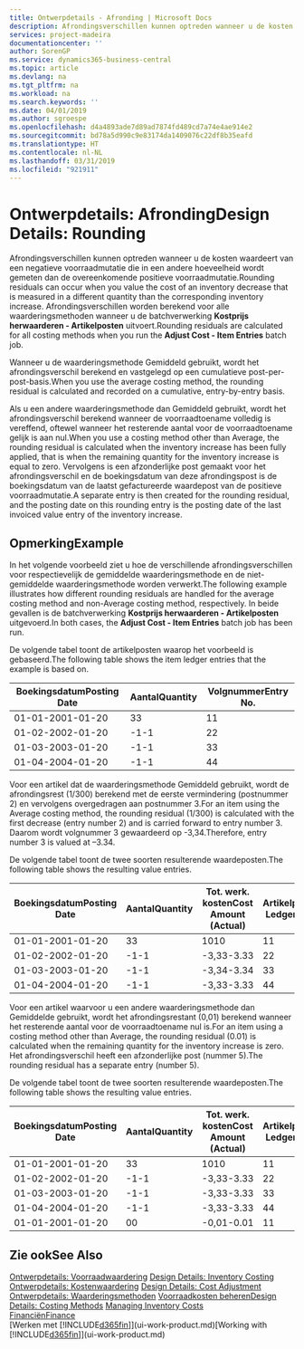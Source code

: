 ```yaml
---
title: Ontwerpdetails - Afronding | Microsoft Docs
description: Afrondingsverschillen kunnen optreden wanneer u de kosten waardeert van een negatieve voorraadmutatie die in een andere hoeveelheid wordt gemeten dan de overeenkomende positieve voorraadmutatie. Afrondingsverschillen worden berekend voor alle waarderingsmethoden wanneer u de batchverwerking **Kostprijs herwaarderen - Artikelposten** uitvoert.
services: project-madeira
documentationcenter: ''
author: SorenGP
ms.service: dynamics365-business-central
ms.topic: article
ms.devlang: na
ms.tgt_pltfrm: na
ms.workload: na
ms.search.keywords: ''
ms.date: 04/01/2019
ms.author: sgroespe
ms.openlocfilehash: d4a4893ade7d89ad7874fd489cd7a74e4ae914e2
ms.sourcegitcommit: bd78a5d990c9e83174da1409076c22df8b35eafd
ms.translationtype: HT
ms.contentlocale: nl-NL
ms.lasthandoff: 03/31/2019
ms.locfileid: "921911"
---
```

# <a name="design-details-rounding"></a><span data-ttu-id="8e728-104">Ontwerpdetails: Afronding</span><span class="sxs-lookup"><span data-stu-id="8e728-104">Design Details: Rounding</span></span>
<span data-ttu-id="8e728-105">Afrondingsverschillen kunnen optreden wanneer u de kosten waardeert van een negatieve voorraadmutatie die in een andere hoeveelheid wordt gemeten dan de overeenkomende positieve voorraadmutatie.</span><span class="sxs-lookup"><span data-stu-id="8e728-105">Rounding residuals can occur when you value the cost of an inventory decrease that is measured in a different quantity than the corresponding inventory increase.</span></span> <span data-ttu-id="8e728-106">Afrondingsverschillen worden berekend voor alle waarderingsmethoden wanneer u de batchverwerking **Kostprijs herwaarderen - Artikelposten** uitvoert.</span><span class="sxs-lookup"><span data-stu-id="8e728-106">Rounding residuals are calculated for all costing methods when you run the **Adjust Cost - Item Entries** batch job.</span></span>  

 <span data-ttu-id="8e728-107">Wanneer u de waarderingsmethode Gemiddeld gebruikt, wordt het afrondingsverschil berekend en vastgelegd op een cumulatieve post-per-post-basis.</span><span class="sxs-lookup"><span data-stu-id="8e728-107">When you use the average costing method, the rounding residual is calculated and recorded on a cumulative, entry-by-entry basis.</span></span>  

 <span data-ttu-id="8e728-108">Als u een andere waarderingsmethode dan Gemiddeld gebruikt, wordt het afrondingsverschil berekend wanneer de voorraadtoename volledig is vereffend, oftewel wanneer het resterende aantal voor de voorraadtoename gelijk is aan nul.</span><span class="sxs-lookup"><span data-stu-id="8e728-108">When you use a costing method other than Average, the rounding residual is calculated when the inventory increase has been fully applied, that is when the remaining quantity for the inventory increase is equal to zero.</span></span> <span data-ttu-id="8e728-109">Vervolgens is een afzonderlijke post gemaakt voor het afrondingsverschil en de boekingsdatum van deze afrondingspost is de boekingsdatum van de laatst gefactureerde waardepost van de positieve voorraadmutatie.</span><span class="sxs-lookup"><span data-stu-id="8e728-109">A separate entry is then created for the rounding residual, and the posting date on this rounding entry is the posting date of the last invoiced value entry of the inventory increase.</span></span>  

## <a name="example"></a><span data-ttu-id="8e728-110">Opmerking</span><span class="sxs-lookup"><span data-stu-id="8e728-110">Example</span></span>  
 <span data-ttu-id="8e728-111">In het volgende voorbeeld ziet u hoe de verschillende afrondingsverschillen voor respectievelijk de gemiddelde waarderingsmethode en de niet-gemiddelde waarderingsmethode worden verwerkt.</span><span class="sxs-lookup"><span data-stu-id="8e728-111">The following example illustrates how different rounding residuals are handled for the average costing method and non-Average costing method, respectively.</span></span> <span data-ttu-id="8e728-112">In beide gevallen is de batchverwerking **Kostprijs herwaarderen - Artikelposten** uitgevoerd.</span><span class="sxs-lookup"><span data-stu-id="8e728-112">In both cases, the **Adjust Cost - Item Entries** batch job has been run.</span></span>  

 <span data-ttu-id="8e728-113">De volgende tabel toont de artikelposten waarop het voorbeeld is gebaseerd.</span><span class="sxs-lookup"><span data-stu-id="8e728-113">The following table shows the item ledger entries that the example is based on.</span></span>  

|<span data-ttu-id="8e728-114">Boekingsdatum</span><span class="sxs-lookup"><span data-stu-id="8e728-114">Posting Date</span></span>|<span data-ttu-id="8e728-115">Aantal</span><span class="sxs-lookup"><span data-stu-id="8e728-115">Quantity</span></span>|<span data-ttu-id="8e728-116">Volgnummer</span><span class="sxs-lookup"><span data-stu-id="8e728-116">Entry No.</span></span>|  
|------------------|--------------|---------------|  
|<span data-ttu-id="8e728-117">01-01-20</span><span class="sxs-lookup"><span data-stu-id="8e728-117">01-01-20</span></span>|<span data-ttu-id="8e728-118">3</span><span class="sxs-lookup"><span data-stu-id="8e728-118">3</span></span>|<span data-ttu-id="8e728-119">1</span><span class="sxs-lookup"><span data-stu-id="8e728-119">1</span></span>|  
|<span data-ttu-id="8e728-120">01-02-20</span><span class="sxs-lookup"><span data-stu-id="8e728-120">02-01-20</span></span>|<span data-ttu-id="8e728-121">-1</span><span class="sxs-lookup"><span data-stu-id="8e728-121">-1</span></span>|<span data-ttu-id="8e728-122">2</span><span class="sxs-lookup"><span data-stu-id="8e728-122">2</span></span>|  
|<span data-ttu-id="8e728-123">01-03-20</span><span class="sxs-lookup"><span data-stu-id="8e728-123">03-01-20</span></span>|<span data-ttu-id="8e728-124">-1</span><span class="sxs-lookup"><span data-stu-id="8e728-124">-1</span></span>|<span data-ttu-id="8e728-125">3</span><span class="sxs-lookup"><span data-stu-id="8e728-125">3</span></span>|  
|<span data-ttu-id="8e728-126">01-04-20</span><span class="sxs-lookup"><span data-stu-id="8e728-126">04-01-20</span></span>|<span data-ttu-id="8e728-127">-1</span><span class="sxs-lookup"><span data-stu-id="8e728-127">-1</span></span>|<span data-ttu-id="8e728-128">4</span><span class="sxs-lookup"><span data-stu-id="8e728-128">4</span></span>|  

 <span data-ttu-id="8e728-129">Voor een artikel dat de waarderingsmethode Gemiddeld gebruikt, wordt de afrondingsrest (1/300) berekend met de eerste vermindering (postnummer 2) en vervolgens overgedragen aan postnummer 3.</span><span class="sxs-lookup"><span data-stu-id="8e728-129">For an item using the Average costing method, the rounding residual (1/300) is calculated with the first decrease (entry number 2) and is carried forward to entry number 3.</span></span> <span data-ttu-id="8e728-130">Daarom wordt volgnummer 3 gewaardeerd op -3,34.</span><span class="sxs-lookup"><span data-stu-id="8e728-130">Therefore, entry number 3 is valued at –3.34.</span></span>  

 <span data-ttu-id="8e728-131">De volgende tabel toont de twee soorten resulterende waardeposten.</span><span class="sxs-lookup"><span data-stu-id="8e728-131">The following table shows the resulting value entries.</span></span>  

|<span data-ttu-id="8e728-132">Boekingsdatum</span><span class="sxs-lookup"><span data-stu-id="8e728-132">Posting Date</span></span>|<span data-ttu-id="8e728-133">Aantal</span><span class="sxs-lookup"><span data-stu-id="8e728-133">Quantity</span></span>|<span data-ttu-id="8e728-134">Tot. werk. kosten</span><span class="sxs-lookup"><span data-stu-id="8e728-134">Cost Amount (Actual)</span></span>|<span data-ttu-id="8e728-135">Artikelpostnr.</span><span class="sxs-lookup"><span data-stu-id="8e728-135">Item Ledger Entry No.</span></span>|<span data-ttu-id="8e728-136">Volgnummer</span><span class="sxs-lookup"><span data-stu-id="8e728-136">Entry No.</span></span>|  
|------------------|--------------|----------------------------|---------------------------|---------------|  
|<span data-ttu-id="8e728-137">01-01-20</span><span class="sxs-lookup"><span data-stu-id="8e728-137">01-01-20</span></span>|<span data-ttu-id="8e728-138">3</span><span class="sxs-lookup"><span data-stu-id="8e728-138">3</span></span>|<span data-ttu-id="8e728-139">10</span><span class="sxs-lookup"><span data-stu-id="8e728-139">10</span></span>|<span data-ttu-id="8e728-140">1</span><span class="sxs-lookup"><span data-stu-id="8e728-140">1</span></span>|<span data-ttu-id="8e728-141">1</span><span class="sxs-lookup"><span data-stu-id="8e728-141">1</span></span>|  
|<span data-ttu-id="8e728-142">01-02-20</span><span class="sxs-lookup"><span data-stu-id="8e728-142">02-01-20</span></span>|<span data-ttu-id="8e728-143">-1</span><span class="sxs-lookup"><span data-stu-id="8e728-143">-1</span></span>|<span data-ttu-id="8e728-144">-3,33</span><span class="sxs-lookup"><span data-stu-id="8e728-144">-3.33</span></span>|<span data-ttu-id="8e728-145">2</span><span class="sxs-lookup"><span data-stu-id="8e728-145">2</span></span>|<span data-ttu-id="8e728-146">2</span><span class="sxs-lookup"><span data-stu-id="8e728-146">2</span></span>|  
|<span data-ttu-id="8e728-147">01-03-20</span><span class="sxs-lookup"><span data-stu-id="8e728-147">03-01-20</span></span>|<span data-ttu-id="8e728-148">-1</span><span class="sxs-lookup"><span data-stu-id="8e728-148">-1</span></span>|<span data-ttu-id="8e728-149">-3,34</span><span class="sxs-lookup"><span data-stu-id="8e728-149">-3.34</span></span>|<span data-ttu-id="8e728-150">3</span><span class="sxs-lookup"><span data-stu-id="8e728-150">3</span></span>|<span data-ttu-id="8e728-151">3</span><span class="sxs-lookup"><span data-stu-id="8e728-151">3</span></span>|  
|<span data-ttu-id="8e728-152">01-04-20</span><span class="sxs-lookup"><span data-stu-id="8e728-152">04-01-20</span></span>|<span data-ttu-id="8e728-153">-1</span><span class="sxs-lookup"><span data-stu-id="8e728-153">-1</span></span>|<span data-ttu-id="8e728-154">-3,33</span><span class="sxs-lookup"><span data-stu-id="8e728-154">-3.33</span></span>|<span data-ttu-id="8e728-155">4</span><span class="sxs-lookup"><span data-stu-id="8e728-155">4</span></span>|<span data-ttu-id="8e728-156">4</span><span class="sxs-lookup"><span data-stu-id="8e728-156">4</span></span>|  

 <span data-ttu-id="8e728-157">Voor een artikel waarvoor u een andere waarderingsmethode dan Gemiddelde gebruikt, wordt het afrondingsrestant (0,01) berekend wanneer het resterende aantal voor de voorraadtoename nul is.</span><span class="sxs-lookup"><span data-stu-id="8e728-157">For an item using a costing method other than Average, the rounding residual (0.01) is calculated when the remaining quantity for the inventory increase is zero.</span></span> <span data-ttu-id="8e728-158">Het afrondingsverschil heeft een afzonderlijke post (nummer 5).</span><span class="sxs-lookup"><span data-stu-id="8e728-158">The rounding residual has a separate entry (number 5).</span></span>  

 <span data-ttu-id="8e728-159">De volgende tabel toont de twee soorten resulterende waardeposten.</span><span class="sxs-lookup"><span data-stu-id="8e728-159">The following table shows the resulting value entries.</span></span>  

|<span data-ttu-id="8e728-160">Boekingsdatum</span><span class="sxs-lookup"><span data-stu-id="8e728-160">Posting Date</span></span>|<span data-ttu-id="8e728-161">Aantal</span><span class="sxs-lookup"><span data-stu-id="8e728-161">Quantity</span></span>|<span data-ttu-id="8e728-162">Tot. werk. kosten</span><span class="sxs-lookup"><span data-stu-id="8e728-162">Cost Amount (Actual)</span></span>|<span data-ttu-id="8e728-163">Artikelpostnr.</span><span class="sxs-lookup"><span data-stu-id="8e728-163">Item Ledger Entry No.</span></span>|<span data-ttu-id="8e728-164">Volgnummer</span><span class="sxs-lookup"><span data-stu-id="8e728-164">Entry No.</span></span>|  
|------------------|--------------|----------------------------|---------------------------|---------------|  
|<span data-ttu-id="8e728-165">01-01-20</span><span class="sxs-lookup"><span data-stu-id="8e728-165">01-01-20</span></span>|<span data-ttu-id="8e728-166">3</span><span class="sxs-lookup"><span data-stu-id="8e728-166">3</span></span>|<span data-ttu-id="8e728-167">10</span><span class="sxs-lookup"><span data-stu-id="8e728-167">10</span></span>|<span data-ttu-id="8e728-168">1</span><span class="sxs-lookup"><span data-stu-id="8e728-168">1</span></span>|<span data-ttu-id="8e728-169">1</span><span class="sxs-lookup"><span data-stu-id="8e728-169">1</span></span>|  
|<span data-ttu-id="8e728-170">01-02-20</span><span class="sxs-lookup"><span data-stu-id="8e728-170">02-01-20</span></span>|<span data-ttu-id="8e728-171">-1</span><span class="sxs-lookup"><span data-stu-id="8e728-171">-1</span></span>|<span data-ttu-id="8e728-172">-3,33</span><span class="sxs-lookup"><span data-stu-id="8e728-172">-3.33</span></span>|<span data-ttu-id="8e728-173">2</span><span class="sxs-lookup"><span data-stu-id="8e728-173">2</span></span>|<span data-ttu-id="8e728-174">2</span><span class="sxs-lookup"><span data-stu-id="8e728-174">2</span></span>|  
|<span data-ttu-id="8e728-175">01-03-20</span><span class="sxs-lookup"><span data-stu-id="8e728-175">03-01-20</span></span>|<span data-ttu-id="8e728-176">-1</span><span class="sxs-lookup"><span data-stu-id="8e728-176">-1</span></span>|<span data-ttu-id="8e728-177">-3,33</span><span class="sxs-lookup"><span data-stu-id="8e728-177">-3.33</span></span>|<span data-ttu-id="8e728-178">3</span><span class="sxs-lookup"><span data-stu-id="8e728-178">3</span></span>|<span data-ttu-id="8e728-179">3</span><span class="sxs-lookup"><span data-stu-id="8e728-179">3</span></span>|  
|<span data-ttu-id="8e728-180">01-04-20</span><span class="sxs-lookup"><span data-stu-id="8e728-180">04-01-20</span></span>|<span data-ttu-id="8e728-181">-1</span><span class="sxs-lookup"><span data-stu-id="8e728-181">-1</span></span>|<span data-ttu-id="8e728-182">-3,33</span><span class="sxs-lookup"><span data-stu-id="8e728-182">-3.33</span></span>|<span data-ttu-id="8e728-183">4</span><span class="sxs-lookup"><span data-stu-id="8e728-183">4</span></span>|<span data-ttu-id="8e728-184">4</span><span class="sxs-lookup"><span data-stu-id="8e728-184">4</span></span>|  
|<span data-ttu-id="8e728-185">01-01-20</span><span class="sxs-lookup"><span data-stu-id="8e728-185">01-01-20</span></span>|<span data-ttu-id="8e728-186">0</span><span class="sxs-lookup"><span data-stu-id="8e728-186">0</span></span>|<span data-ttu-id="8e728-187">-0,01</span><span class="sxs-lookup"><span data-stu-id="8e728-187">-0.01</span></span>|<span data-ttu-id="8e728-188">1</span><span class="sxs-lookup"><span data-stu-id="8e728-188">1</span></span>|<span data-ttu-id="8e728-189">5</span><span class="sxs-lookup"><span data-stu-id="8e728-189">5</span></span>|  

## <a name="see-also"></a><span data-ttu-id="8e728-190">Zie ook</span><span class="sxs-lookup"><span data-stu-id="8e728-190">See Also</span></span>  
 <span data-ttu-id="8e728-191">[Ontwerpdetails: Voorraadwaardering](design-details-inventory-costing.md) </span><span class="sxs-lookup"><span data-stu-id="8e728-191">[Design Details: Inventory Costing](design-details-inventory-costing.md) </span></span>  
 <span data-ttu-id="8e728-192">[Ontwerpdetails: Kostenwaardering](design-details-cost-adjustment.md) </span><span class="sxs-lookup"><span data-stu-id="8e728-192">[Design Details: Cost Adjustment](design-details-cost-adjustment.md) </span></span>  
 <span data-ttu-id="8e728-193">[Ontwerpdetails: Waarderingsmethoden](design-details-costing-methods.md) [Voorraadkosten beheren](finance-manage-inventory-costs.md)</span><span class="sxs-lookup"><span data-stu-id="8e728-193">[Design Details: Costing Methods](design-details-costing-methods.md) [Managing Inventory Costs](finance-manage-inventory-costs.md)</span></span>  
 [<span data-ttu-id="8e728-194">Financiën</span><span class="sxs-lookup"><span data-stu-id="8e728-194">Finance</span></span>](finance.md)  
 <span data-ttu-id="8e728-195">[Werken met [!INCLUDE[d365fin](includes/d365fin_md.md)]](ui-work-product.md)</span><span class="sxs-lookup"><span data-stu-id="8e728-195">[Working with [!INCLUDE[d365fin](includes/d365fin_md.md)]](ui-work-product.md)</span></span>
